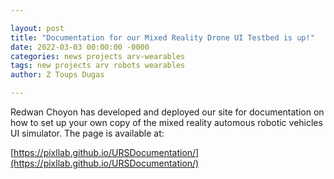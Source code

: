 ```yaml
---

layout: post
title: "Documentation for our Mixed Reality Drone UI Testbed is up!"
date: 2022-03-03 00:00:00 -0000
categories: news projects arv-wearables
tags: new projects arv robots wearables
author: Z Toups Dugas

---
```


Redwan Choyon has developed and deployed our site for documentation on how to set up your own copy of the mixed reality automous robotic vehicles UI simulator. The page is available at: 

[https://pixllab.github.io/URSDocumentation/](https://pixllab.github.io/URSDocumentation/)